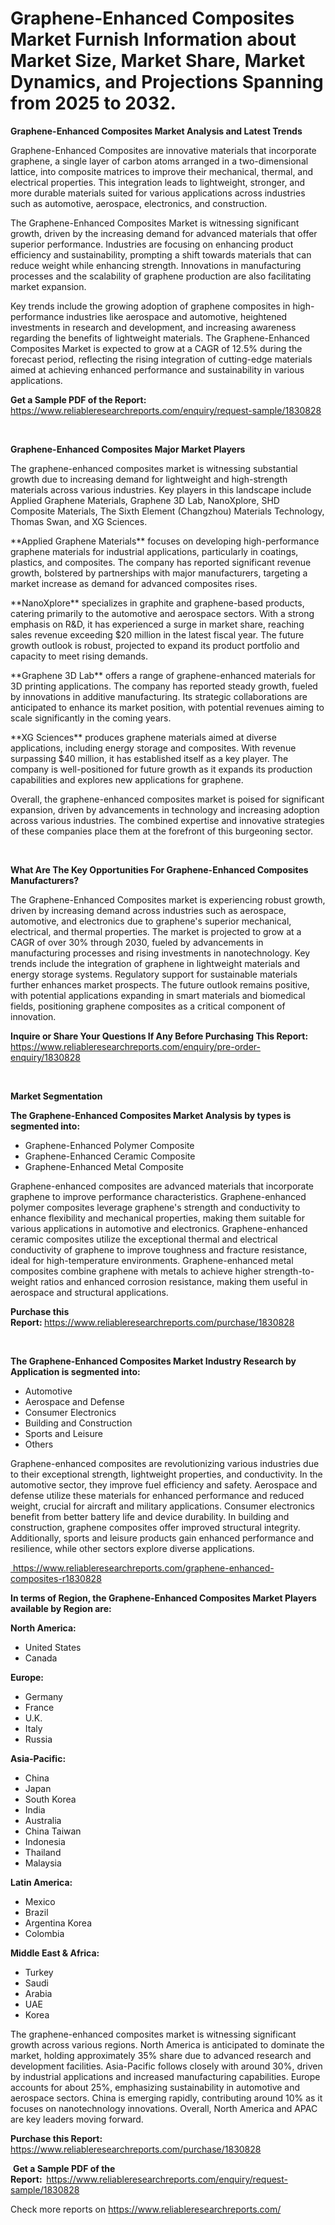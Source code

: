 <p><h1>Graphene-Enhanced Composites Market Furnish Information about Market Size, Market Share, Market Dynamics, and Projections Spanning from 2025 to 2032.</h1></p><p><strong>Graphene-Enhanced Composites Market Analysis and Latest Trends</strong></p>
<p><p>Graphene-Enhanced Composites are innovative materials that incorporate graphene, a single layer of carbon atoms arranged in a two-dimensional lattice, into composite matrices to improve their mechanical, thermal, and electrical properties. This integration leads to lightweight, stronger, and more durable materials suited for various applications across industries such as automotive, aerospace, electronics, and construction.</p><p>The Graphene-Enhanced Composites Market is witnessing significant growth, driven by the increasing demand for advanced materials that offer superior performance. Industries are focusing on enhancing product efficiency and sustainability, prompting a shift towards materials that can reduce weight while enhancing strength. Innovations in manufacturing processes and the scalability of graphene production are also facilitating market expansion.</p><p>Key trends include the growing adoption of graphene composites in high-performance industries like aerospace and automotive, heightened investments in research and development, and increasing awareness regarding the benefits of lightweight materials. The Graphene-Enhanced Composites Market is expected to grow at a CAGR of 12.5% during the forecast period, reflecting the rising integration of cutting-edge materials aimed at achieving enhanced performance and sustainability in various applications.</p></p>
<p><strong>Get a Sample PDF of the Report:&nbsp;</strong> <a href="https://www.reliableresearchreports.com/enquiry/request-sample/1830828?utm_campaign=2102&utm_medium=2&utm_source=Github&utm_content=ia&utm_term=03022025&utm_id=graphene-enhanced-composites">https://www.reliableresearchreports.com/enquiry/request-sample/1830828</a></p>
<p>&nbsp;</p>
<p><strong>Graphene-Enhanced Composites Major Market Players</strong></p>
<p><p>The graphene-enhanced composites market is witnessing substantial growth due to increasing demand for lightweight and high-strength materials across various industries. Key players in this landscape include Applied Graphene Materials, Graphene 3D Lab, NanoXplore, SHD Composite Materials, The Sixth Element (Changzhou) Materials Technology, Thomas Swan, and XG Sciences.</p><p>**Applied Graphene Materials** focuses on developing high-performance graphene materials for industrial applications, particularly in coatings, plastics, and composites. The company has reported significant revenue growth, bolstered by partnerships with major manufacturers, targeting a market increase as demand for advanced composites rises.</p><p>**NanoXplore** specializes in graphite and graphene-based products, catering primarily to the automotive and aerospace sectors. With a strong emphasis on R&D, it has experienced a surge in market share, reaching sales revenue exceeding $20 million in the latest fiscal year. The future growth outlook is robust, projected to expand its product portfolio and capacity to meet rising demands.</p><p>**Graphene 3D Lab** offers a range of graphene-enhanced materials for 3D printing applications. The company has reported steady growth, fueled by innovations in additive manufacturing. Its strategic collaborations are anticipated to enhance its market position, with potential revenues aiming to scale significantly in the coming years.</p><p>**XG Sciences** produces graphene materials aimed at diverse applications, including energy storage and composites. With revenue surpassing $40 million, it has established itself as a key player. The company is well-positioned for future growth as it expands its production capabilities and explores new applications for graphene.</p><p>Overall, the graphene-enhanced composites market is poised for significant expansion, driven by advancements in technology and increasing adoption across various industries. The combined expertise and innovative strategies of these companies place them at the forefront of this burgeoning sector.</p></p>
<p>&nbsp;</p>
<p><strong>What Are The Key Opportunities For Graphene-Enhanced Composites Manufacturers?</strong></p>
<p><p>The Graphene-Enhanced Composites market is experiencing robust growth, driven by increasing demand across industries such as aerospace, automotive, and electronics due to graphene's superior mechanical, electrical, and thermal properties. The market is projected to grow at a CAGR of over 30% through 2030, fueled by advancements in manufacturing processes and rising investments in nanotechnology. Key trends include the integration of graphene in lightweight materials and energy storage systems. Regulatory support for sustainable materials further enhances market prospects. The future outlook remains positive, with potential applications expanding in smart materials and biomedical fields, positioning graphene composites as a critical component of innovation.</p></p>
<p><strong>Inquire or Share Your Questions If Any Before Purchasing This Report:</strong> <a href="https://www.reliableresearchreports.com/enquiry/pre-order-enquiry/1830828?utm_campaign=2102&utm_medium=2&utm_source=Github&utm_content=ia&utm_term=03022025&utm_id=graphene-enhanced-composites">https://www.reliableresearchreports.com/enquiry/pre-order-enquiry/1830828</a></p>
<p>&nbsp;</p>
<p><strong>Market Segmentation</strong></p>
<p><strong>The Graphene-Enhanced Composites Market Analysis by types is segmented into:</strong></p>
<p><ul><li>Graphene-Enhanced Polymer Composite</li><li>Graphene-Enhanced Ceramic Composite</li><li>Graphene-Enhanced Metal Composite</li></ul></p>
<p><p>Graphene-enhanced composites are advanced materials that incorporate graphene to improve performance characteristics. Graphene-enhanced polymer composites leverage graphene's strength and conductivity to enhance flexibility and mechanical properties, making them suitable for various applications in automotive and electronics. Graphene-enhanced ceramic composites utilize the exceptional thermal and electrical conductivity of graphene to improve toughness and fracture resistance, ideal for high-temperature environments. Graphene-enhanced metal composites combine graphene with metals to achieve higher strength-to-weight ratios and enhanced corrosion resistance, making them useful in aerospace and structural applications.</p></p>
<p><strong>Purchase this Report:&nbsp;</strong><a href="https://www.reliableresearchreports.com/purchase/1830828?utm_campaign=2102&utm_medium=2&utm_source=Github&utm_content=ia&utm_term=03022025&utm_id=graphene-enhanced-composites">https://www.reliableresearchreports.com/purchase/1830828</a></p>
<p>&nbsp;</p>
<p><strong>The Graphene-Enhanced Composites Market Industry Research by Application is segmented into:</strong></p>
<p><ul><li>Automotive</li><li>Aerospace and Defense</li><li>Consumer Electronics</li><li>Building and Construction</li><li>Sports and Leisure</li><li>Others</li></ul></p>
<p><p>Graphene-enhanced composites are revolutionizing various industries due to their exceptional strength, lightweight properties, and conductivity. In the automotive sector, they improve fuel efficiency and safety. Aerospace and defense utilize these materials for enhanced performance and reduced weight, crucial for aircraft and military applications. Consumer electronics benefit from better battery life and device durability. In building and construction, graphene composites offer improved structural integrity. Additionally, sports and leisure products gain enhanced performance and resilience, while other sectors explore diverse applications.</p></p>
<p><a href="https://www.reliableresearchreports.com/graphene-enhanced-composites-r1830828?utm_campaign=2102&utm_medium=2&utm_source=Github&utm_content=ia&utm_term=03022025&utm_id=graphene-enhanced-composites">&nbsp;https://www.reliableresearchreports.com/graphene-enhanced-composites-r1830828</a></p>
<p><strong>In terms of Region, the Graphene-Enhanced Composites Market Players available by Region are:</strong></p>
<p>
    <p> <strong> North America: </strong>
        <ul>
            <li>United States</li>
            <li>Canada</li>
        </ul>
        </p> 
    <p> <strong> Europe: </strong>
        <ul>
            <li>Germany</li>
            <li>France</li>
            <li>U.K.</li>
            <li>Italy</li>
            <li>Russia</li>
        </ul>
        </p> 
    <p> <strong> Asia-Pacific: </strong>
        <ul>
            <li>China</li>
            <li>Japan</li>
            <li>South Korea</li>
            <li>India</li>
            <li>Australia</li>
            <li>China Taiwan</li>
            <li>Indonesia</li>
            <li>Thailand</li>
            <li>Malaysia</li>
        </ul>
        </p> 
    <p> <strong> Latin America: </strong>
        <ul>
            <li>Mexico</li>
            <li>Brazil</li>
            <li>Argentina Korea</li>
            <li>Colombia</li>
        </ul>
        </p> 
    <p> <strong> Middle East & Africa: </strong>
        <ul>
            <li>Turkey</li>
            <li>Saudi</li>
            <li>Arabia</li>
            <li>UAE</li>
            <li>Korea</li>
        </ul>
    </p>
    </p>
<p><p>The graphene-enhanced composites market is witnessing significant growth across various regions. North America is anticipated to dominate the market, holding approximately 35% share due to advanced research and development facilities. Asia-Pacific follows closely with around 30%, driven by industrial applications and increased manufacturing capabilities. Europe accounts for about 25%, emphasizing sustainability in automotive and aerospace sectors. China is emerging rapidly, contributing around 10% as it focuses on nanotechnology innovations. Overall, North America and APAC are key leaders moving forward.</p></p>
<p><strong>Purchase this Report: </strong><a href="https://www.reliableresearchreports.com/purchase/1830828?utm_campaign=2102&utm_medium=2&utm_source=Github&utm_content=ia&utm_term=03022025&utm_id=graphene-enhanced-composites">https://www.reliableresearchreports.com/purchase/1830828</a></p>
<p>&nbsp;<strong>Get a Sample PDF of the Report:&nbsp;&nbsp;</strong><a href="https://www.reliableresearchreports.com/enquiry/request-sample/1830828?utm_campaign=2102&utm_medium=2&utm_source=Github&utm_content=ia&utm_term=03022025&utm_id=graphene-enhanced-composites">https://www.reliableresearchreports.com/enquiry/request-sample/1830828</a></p>
<p><strong></strong></p>
<p>Check more reports on <a href="https://www.reliableresearchreports.com/?utm_campaign=2102&utm_medium=2&utm_source=Github&utm_content=ia&utm_term=03022025&utm_id=graphene-enhanced-composites">https://www.reliableresearchreports.com/</a></p>